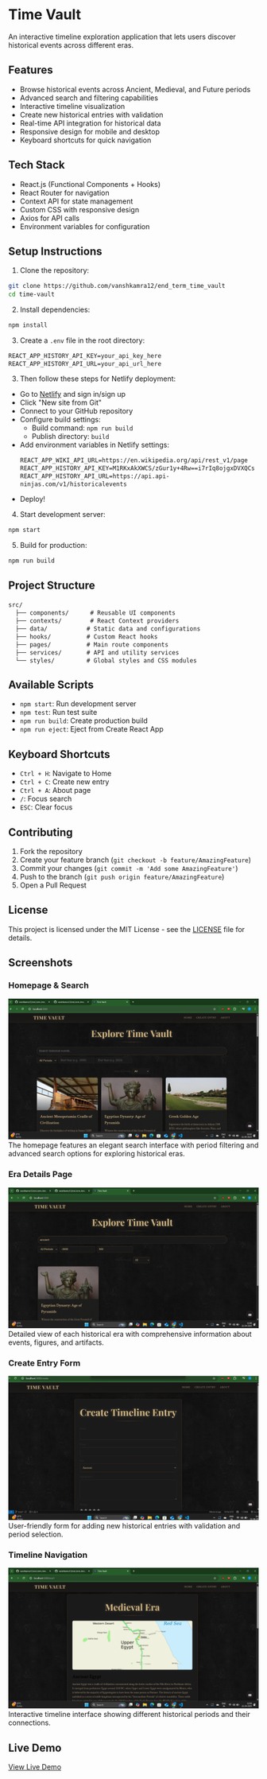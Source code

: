 # Time Vault

An interactive timeline exploration application that lets users discover historical events across different eras.

## Features

- Browse historical events across Ancient, Medieval, and Future periods
- Advanced search and filtering capabilities
- Interactive timeline visualization
- Create new historical entries with validation
- Real-time API integration for historical data
- Responsive design for mobile and desktop
- Keyboard shortcuts for quick navigation

## Tech Stack

- React.js (Functional Components + Hooks)
- React Router for navigation
- Context API for state management
- Custom CSS with responsive design
- Axios for API calls
- Environment variables for configuration

## Setup Instructions

1. Clone the repository:
```bash
git clone https://github.com/vanshkamra12/end_term_time_vault
cd time-vault
```

2. Install dependencies:
```bash
npm install
```

3. Create a `.env` file in the root directory:
```env
REACT_APP_HISTORY_API_KEY=your_api_key_here
REACT_APP_HISTORY_API_URL=your_api_url_here
```

3. Then follow these steps for Netlify deployment:

- Go to [Netlify](https://www.netlify.com/) and sign in/sign up
- Click "New site from Git"
- Connect to your GitHub repository
- Configure build settings:
  - Build command: `npm run build`
  - Publish directory: `build`
- Add environment variables in Netlify settings:
  ```
  REACT_APP_WIKI_API_URL=https://en.wikipedia.org/api/rest_v1/page
  REACT_APP_HISTORY_API_KEY=M1RKxAkXWCS/zGur1y+4Rw==i7rIq8ojgxDVXQCs
  REACT_APP_HISTORY_API_URL=https://api.api-ninjas.com/v1/historicalevents
  ```
- Deploy!

4. Start development server:
```bash
npm start
```

5. Build for production:
```bash
npm run build
```

## Project Structure

```
src/
  ├── components/      # Reusable UI components
  ├── contexts/        # React Context providers
  ├── data/           # Static data and configurations
  ├── hooks/          # Custom React hooks
  ├── pages/          # Main route components
  ├── services/       # API and utility services
  └── styles/         # Global styles and CSS modules
```

## Available Scripts

- `npm start`: Run development server
- `npm test`: Run test suite
- `npm run build`: Create production build
- `npm run eject`: Eject from Create React App

## Keyboard Shortcuts

- `Ctrl + H`: Navigate to Home
- `Ctrl + C`: Create new entry
- `Ctrl + A`: About page
- `/`: Focus search
- `ESC`: Clear focus

## Contributing

1. Fork the repository
2. Create your feature branch (`git checkout -b feature/AmazingFeature`)
3. Commit your changes (`git commit -m 'Add some AmazingFeature'`)
4. Push to the branch (`git push origin feature/AmazingFeature`)
5. Open a Pull Request

## License

This project is licensed under the MIT License - see the [LICENSE](LICENSE) file for details.

## Screenshots

### Homepage & Search
![Homepage](screenshots/homepage-search.png)
The homepage features an elegant search interface with period filtering and advanced search options for exploring historical eras.

### Era Details Page
![Era Details](screenshots/era-details.png)
Detailed view of each historical era with comprehensive information about events, figures, and artifacts.

### Create Entry Form
![Create Entry](screenshots/create-entry.png)
User-friendly form for adding new historical entries with validation and period selection.

### Timeline Navigation
![Timeline](screenshots/timeline-view.png)
Interactive timeline interface showing different historical periods and their connections.

## Live Demo
[View Live Demo](https://time-vaultt.netlify.app)
